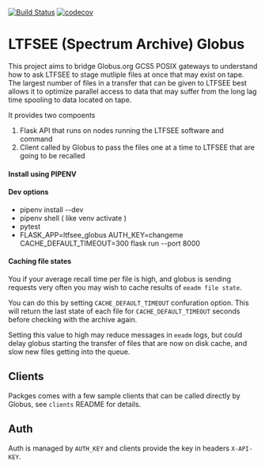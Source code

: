 [![Build Status](https://travis-ci.com/brockpalen/ltfsee-globus.svg?branch=master)](https://travis-ci.com/brockpalen/ltfsee-globus)
[![codecov](https://codecov.io/gh/brockpalen/ltfsee-globus/branch/master/graph/badge.svg)](https://codecov.io/gh/brockpalen/ltfsee-globus)



LTFSEE (Spectrum Archive) Globus
==========

This project aims to bridge Globus.org GCS5 POSIX gateways to understand how to ask LTFSEE to stage mutliple files at once that may exist on tape.  The largest number of files in a transfer that can be given to LTFSEE best allows it to optimize parallel access to data that may suffer from the long lag time spooling to data located on tape.

It provides two compoents

 1. Flask API that runs on nodes running the LTFSEE software and command
 1. Client called by Globus to pass the files one at a time to LTFSEE that are going to be recalled


#### Install using PIPENV


#### Dev options

 * pipenv install --dev
 * pipenv shell  ( like venv activate )
 * pytest
 * FLASK_APP=ltfsee_globus AUTH_KEY=changeme CACHE_DEFAULT_TIMEOUT=300 flask run --port 8000
 

#### Caching file states

You if your average recall time per file is high, and globus is sending requests very often you may wish to cache results of `eeadm file state`.

You can do this by setting `CACHE_DEFAULT_TIMEOUT` confuration option.  This will return the last state of each file for `CACHE_DEFAULT_TIMEOUT` seconds before checking with the archive again.

Setting this value to high may reduce messages in `eeadm` logs, but could delay globus starting the transfer of files that are now on disk cache, and slow new files getting into the queue.

## Clients

Packges comes with a few sample clients that can be called directly by Globus, see `clients` README for details.


## Auth 

Auth is managed by `AUTH_KEY` and clients provide the key in headers `X-API-KEY`.
